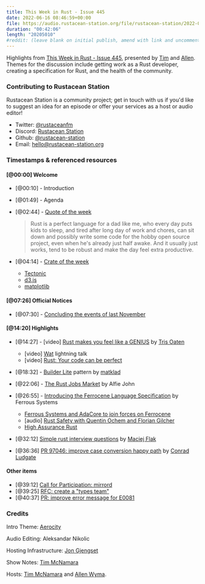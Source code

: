 ```yaml
---
title: This Week in Rust - Issue 445
date: 2022-06-16 08:46:59+00:00
file: https://audio.rustacean-station.org/file/rustacean-station/2022-06-01-twir-445.mp3
duration: "00:42:06"
length: "20205010"
#reddit: (leave blank on initial publish, amend with link and uncomment this line after Reddit thread has been posted)
---
```


Highlights from [This Week in Rust - Issue
445](https://this-week-in-rust.org/blog/2022/06/01/this-week-in-rust-445/),
presented by [Tim][tim] and [Allen][allen].
Themes for the discussion include getting work as a Rust developer, creating a
specification for Rust, and the health of the community.

<!--
The episode introduction goes here.
The first paragraph should ideally be short, and is used in various
places as a "short description" for the episode. Any subsequent
paragraphs show up as "expanded description".
-->

### Contributing to Rustacean Station

<!-- You can probably leave this as-is -->

Rustacean Station is a community project; get in touch with us if you'd like to suggest an idea for an episode or offer your services as a host or audio editor!

- Twitter: [@rustaceanfm](https://twitter.com/rustaceanfm)
- Discord: [Rustacean Station](https://discord.gg/cHc3Gyc)
- Github: [@rustacean-station](https://github.com/rustacean-station/)
- Email: [hello@rustacean-station.org](mailto:hello@rustacean-station.org)

### Timestamps & referenced resources

<!--
In this section, leave timestamped notes of the form:

 - [@HH:MM:SS] - Topic at first timestamp
 - [@HH:MM:SS] - Topic at second timestamp
     - A link to additional material discussed during the preceding topic

-->

#### [@00:00] Welcome

- [@00:10] - Introduction

- [@01:49] - Agenda

- [@02:44] - [Quote of the week](https://www.reddit.com/r/rust/comments/uxx7w8/this_week_in_rust_444/ia1cwn6)

  > Rust is a perfect language for a dad like me, who every day puts kids to
  > sleep, and tired after long day of work and chores, can sit down and possibly 
  > write some code for the hobby open source project, even when he's already just
  > half awake. And it usually just works, tend to be robust and make the day
  > feel extra productive.

- [@04:14] - [Crate of the week](https://github.com/DJDuque/pgfplots)
  - [Tectonic](https://tectonic-typesetting.github.io/)
  - [d3.js](https://d3js.org/)
  - [matplotlib](https://matplotlib.org/)

#### [@07:26] Official Notices

- [@07:30] - [Concluding the events of last November](https://blog.rust-lang.org/inside-rust/2022/05/26/Concluding-events-mods.html)

#### [@14:20] Highlights

- [@14:27] - [video] [Rust makes you feel like a GENIUS](https://www.youtube.com/watch?v=0rJ94rbdteE) by [Tris Oaten](https://twitter.com/0atman)
  - [video] [Wat](https://www.destroyallsoftware.com/talks/wat) lightning talk
  - [video] [Rust: Your code can be perfect](https://www.youtube.com/watch?v=IA4q0lzmyfM)

- [@18:32] - [Builder Lite](https://matklad.github.io/2022/05/29/builder-lite.html) pattern by
  [matklad](https://github.com/matklad)

- [@22:06] - [The Rust Jobs Market](https://www.rustjobs.com/blog/the-rust-jobs-market.html) by Alfie John

- [@26:55] - [Introducing the Ferrocene Language Specification](https://ferrous-systems.com/blog/ferrocene-language-specification/) by Ferrous Systems
  - [Ferrous Systems and AdaCore to join forces on Ferrocene](https://ferrous-systems.com/blog/ferrous-systems-adacore-joining-forces/)
  - [audio] [Rust Safety with Quentin Ochem and Florian
    Gilcher](https://rustacean-station.org/episode/067-quentin-ochem-florian-gilcher/)
  - [High Assurance Rust](https://highassurance.rs/)

- [@32:12] [Simple rust interview questions](https://flakm.github.io/posts/rust_interview_questions/) by [Maciej
  Flak](https://github.com/FlakM)

- [@36:36] [PR 97046: improve case conversion happy
  path](https://github.com/rust-lang/rust/pull/97046) by [Conrad Ludgate](https://twitter.com/conradludgate)

#### Other items

- [@39:12] [Call for Participation: mirrord](https://github.com/metalbear-co/mirrord/issues/53)
- [@39:25] [RFC: create a "types team"](https://github.com/rust-lang/rfcs/pull/3254)
- [@40:37] [PR: improve error message for E0081](https://github.com/rust-lang/rust/pull/97456)

### Credits

Intro Theme: [Aerocity](https://twitter.com/AerocityMusic)

Audio Editing: Aleksandar Nikolic

Hosting Infrastructure: [Jon Gjengset][jon]

Show Notes: [Tim McNamara][tim]

Hosts: [Tim McNamara][tim] and [Allen Wyma][allen].

[allen]: https://twitter.com/allenwyma
[jon]: https://twitter.com/jonhoo
[sean]: https://twitter.com/seanchen1991
[tim]: https://twitter.com/timClicks
